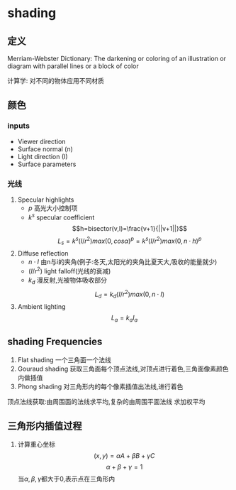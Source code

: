 # shading

## 定义

Merriam-Webster Dictionary: The darkening or coloring of an illustration or diagram with parallel lines or a block of color

计算学: 对不同的物体应用不同材质

## 颜色

### inputs

- Viewer direction
- Surface normal (n)
- Light direction (I)
- Surface parameters

### 光线

1. Specular highlights
   - $p$ 高光大小控制项
   - $k^{s}$ specular coefficient
   $$h=bisector(v,I)=\frac{v+1}{||v+1||}$$
   $$L_{s} = k^{s}(I/r^{2})max(0,cos \alpha)^{p} = k^{s}(I/r^{2})max(0,n \cdot h)^{p} $$
2. Diffuse reflection
   - $n\cdot I$ 由n与i的夹角(例子:冬天,太阳光的夹角比夏天大,吸收的能量就少)
   - $(I/r^{2})$ light falloff(光线的衰减)
   - $k_{d}$ 漫反射,光被物体吸收部分
    $$L_{d}=k_{d}(I/r^{2})max(0,n\cdot I)$$
3. Ambient lighting
    $$L_{a}=k_{a}I_{a}$$

## shading Frequencies

1. Flat shading 一个三角面一个法线
2. Gouraud shading 获取三角面每个顶点法线,对顶点进行着色,三角面像素颜色内做插值
3. Phong shading 对三角形内的每个像素插值出法线,进行着色

顶点法线获取:由周围面的法线求平均,复杂的由周围平面法线 求加权平均

## 三角形内插值过程

1. 计算重心坐标
   $$(x,y)=\alpha A+\beta B+\gamma C$$
   $$\alpha+\beta+\gamma=1$$
   当$\alpha,\beta,\gamma$都大于0,表示点在三角形内
